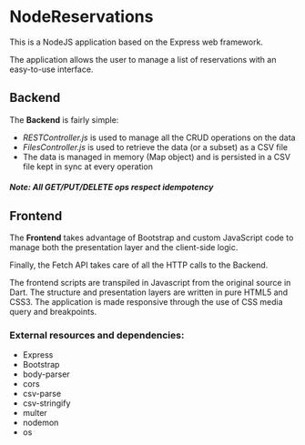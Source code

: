 # NodeReservations

This is a NodeJS application based on the Express web framework.

The application allows the user to manage a list of reservations with an easy-to-use interface.

## Backend

The <strong>Backend</strong> is fairly simple:
 - <em>RESTController.js</em> is used to manage all the CRUD operations on the data
 - <em>FilesController.js</em> is used to retrieve the data (or a subset) as a CSV file
 - The data is managed in memory (Map object) and is persisted in a CSV file kept in sync at every operation

##### <em> Note: All GET/PUT/DELETE ops respect idempotency </em>

## Frontend

The <strong>Frontend</strong> takes advantage of Bootstrap and custom JavaScript code to manage both the presentation layer and the client-side logic.

Finally, the Fetch API takes care of all the HTTP calls to the Backend.

The frontend scripts are transpiled in Javascript from the original source in Dart.
The structure and presentation layers are written in pure HTML5 and CSS3.
The application is made responsive through the use of CSS media query and breakpoints.

### External resources and dependencies:
- Express
- Bootstrap
- body-parser
- cors
- csv-parse
- csv-stringify
- multer
- nodemon
- os

<!-- ![alt text](https://github.com/Elanigiro/QuizGame/blob/master/screens/1.png) -->